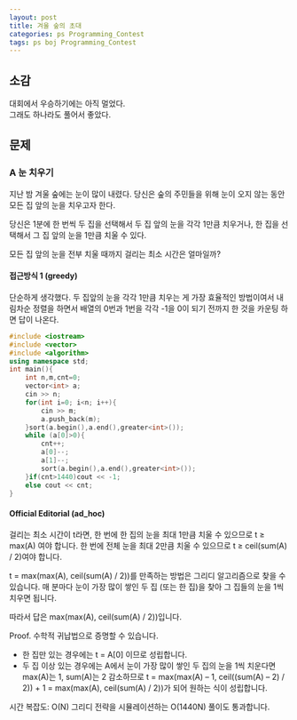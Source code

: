 ```yaml
---
layout: post
title: 겨울 숲의 초대
categories: ps Programming_Contest
tags: ps boj Programming_Contest
---
```

## 소감
대회에서 우승하기에는 아직 멀었다.  
그래도 하나라도 풀어서 좋았다.

## 문제
### A 눈 치우기
지난 밤 겨울 숲에는 눈이 많이 내렸다. 당신은 숲의 주민들을 위해 눈이 오지 않는 동안 모든 집 앞의 눈을 치우고자 한다.

당신은 1분에 한 번씩 두 집을 선택해서 두 집 앞의 눈을 각각 1만큼 치우거나, 한 집을 선택해서 그 집 앞의 눈을 1만큼 치울 수 있다.

모든 집 앞의 눈을 전부 치울 때까지 걸리는 최소 시간은 얼마일까?

#### 접근방식 1 (greedy)
단순하게 생각했다.
두 집앞의 눈을 각각 1만큼 치우는 게 가장 효율적인 방법이여서 내림차순 정렬을 하면서 배열의 0번과 1번을 각각 -1을 0이 되기 전까지 한 것을 카운팅 하면 답이 나온다.
```cpp
#include <iostream>
#include <vector>
#include <algorithm>
using namespace std;
int main(){
    int n,m,cnt=0;
    vector<int> a;
    cin >> n;
    for(int i=0; i<n; i++){
        cin >> m;
        a.push_back(m);
    }sort(a.begin(),a.end(),greater<int>());
    while (a[0]>0){
        cnt++;
        a[0]--;
        a[1]--;
        sort(a.begin(),a.end(),greater<int>());
    }if(cnt>1440)cout << -1;
    else cout << cnt;
}
```
#### Official Editorial (ad_hoc)
걸리는 최소 시간이 t라면,
한 번에 한 집의 눈을 최대 1만큼 치울 수 있으므로 t ≥ max(A) 여야 합니다.
한 번에 전체 눈을 최대 2만큼 치울 수 있으므로 t ≥ ceil(sum(A) / 2)여야 합니다.

t = max(max(A), ceil(sum(A) / 2))를 만족하는 방법은 그리디 알고리즘으로 찾을 수 있습니다.
매 분마다 눈이 가장 많이 쌓인 두 집 (또는 한 집)을 찾아 그 집들의 눈을 1씩 치우면 됩니다.

따라서 답은 max(max(A), ceil(sum(A) / 2))입니다.

Proof. 수학적 귀납법으로 증명할 수 있습니다.
- 한 집만 있는 경우에는 t = A[0] 이므로 성립합니다.
- 두 집 이상 있는 경우에는 A에서 눈이 가장 많이 쌓인 두 집의 눈을 1씩 치운다면 max(A)는 1, sum(A)는 2 감소하므로 t = max(max(A) – 1, ceil((sum(A) – 2) / 2)) + 1 = max(max(A), ceil(sum(A) / 2))가 되어 원하는 식이 성립합니다.

시간 복잡도: O(N)
그리디 전략을 시뮬레이션하는 O(1440N) 풀이도 통과합니다.